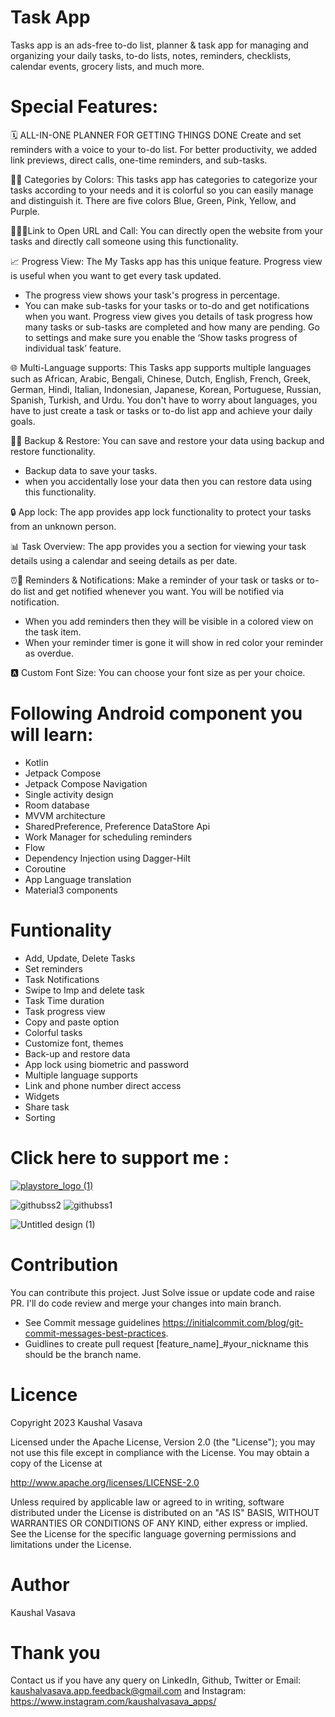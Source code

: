 # Task App
Tasks app is an ads-free to-do list, planner & task app for managing and organizing your daily tasks, to-do lists, notes, reminders, checklists, calendar events, grocery lists, and much more.

# Special Features:

🗓️ ALL-IN-ONE PLANNER FOR GETTING THINGS DONE
Create and set reminders with a voice to your to-do list.
For better productivity, we added link previews, direct calls, one-time reminders, and sub-tasks.

🌈📂 Categories by Colors:
This tasks app has categories to categorize your tasks according to your needs and it is colorful so you can easily manage and distinguish it. There are five colors Blue, Green, Pink, Yellow, and Purple.

🔗🌐📞Link to Open URL and Call:
You can directly open the website from your tasks and directly call someone using this functionality.

📈 Progress View:
The My Tasks app has this unique feature. Progress view is useful when you want to get every task updated.
- The progress view shows your task's progress in percentage.
- You can make sub-tasks for your tasks or to-do and get notifications when you want. Progress view gives you details of task progress how many tasks or sub-tasks are completed and how many are pending.
Go to settings and make sure you enable the ‘Show tasks progress of individual task’ feature.

🌐 Multi-Language supports:
This Tasks app supports multiple languages such as African, Arabic, Bengali, Chinese, Dutch, English, French, Greek, German, Hindi, Italian, Indonesian, Japanese, Korean, Portuguese, Russian, Spanish, Turkish, and Urdu.
You don't have to worry about languages, you have to just create a task or tasks or to-do list app and achieve your daily goals.

🔄🔁 Backup & Restore:
You can save and restore your data using backup and restore functionality.
- Backup data to save your tasks.
- when you accidentally lose your data then you can restore data using this functionality.

🔒 App lock:
The app provides app lock functionality to protect your tasks from an unknown person.

📊 Task Overview: 
The app provides you a section for viewing your task details using a calendar and seeing details as per date.

⏰🔔 Reminders & Notifications:
Make a reminder of your task or tasks or to-do list and get notified whenever you want. You will be notified via notification.
- When you add reminders then they will be visible in a colored view on the task item.
- When your reminder timer is gone it will show in red color your reminder as overdue.

🅰 Custom Font Size:
You can choose your font size as per your choice.

# Following Android component you will learn:
- Kotlin
- Jetpack Compose
- Jetpack Compose Navigation
- Single activity design
- Room database
- MVVM architecture
- SharedPreference, Preference DataStore Api
- Work Manager for scheduling reminders 
- Flow
- Dependency Injection using Dagger-Hilt
- Coroutine
- App Language translation
- Material3 components

# Funtionality
- Add, Update, Delete Tasks
- Set reminders
- Task Notifications
- Swipe to Imp and delete task
- Task Time duration
- Task progress view
- Copy and paste option
- Colorful tasks
- Customize font, themes
- Back-up and restore data
- App lock using biometric and password
- Multiple language supports
- Link and phone number direct access
- Widgets
- Share task
- Sorting 

# Click here to support me :


[![playstore_logo (1)](https://user-images.githubusercontent.com/49050597/144359511-fd4cc136-3d9f-45d5-8598-506a45f8d170.png)](https://play.google.com/store/apps/details?id=com.lahsuak.apps.tasks)

![githubss2](https://github.com/KaushalVasava/Tasks/assets/49050597/5463f610-0b54-439b-ab3e-4ae1d9242786)
![githubss1](https://github.com/KaushalVasava/Tasks/assets/49050597/09e155ff-82a4-4feb-8d3b-452a4590476b)


![Untitled design (1)](https://github.com/KaushalVasava/Tasks/assets/49050597/1166b0c2-3977-4df2-8dd3-9979a6f454c6)


# Contribution
You can contribute this project. Just Solve issue or update code and raise PR. I'll do code review and merge your changes into main branch.

- See Commit message guidelines https://initialcommit.com/blog/git-commit-messages-best-practices.
- Guidlines to create pull request [feature_name]_#your_nickname this should be the branch name.

# Licence
Copyright 2023 Kaushal Vasava

Licensed under the Apache License, Version 2.0 (the "License"); you may not use this file except in compliance with the License. You may obtain a copy of the License at

http://www.apache.org/licenses/LICENSE-2.0

Unless required by applicable law or agreed to in writing, software distributed under the License is distributed on an "AS IS" BASIS, WITHOUT WARRANTIES OR CONDITIONS OF ANY KIND, either express or implied. See the License for the specific language governing permissions and limitations under the License.

# Author
Kaushal Vasava

# Thank you
Contact us if you have any query on LinkedIn, Github, Twitter or
Email: kaushalvasava.app.feedback@gmail.com
and Instagram: https://www.instagram.com/kaushalvasava_apps/
